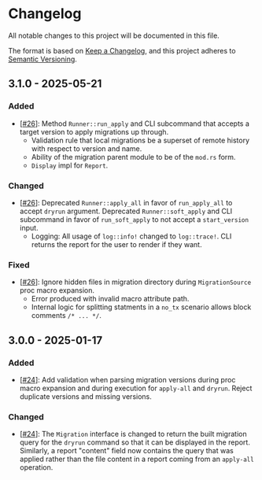 # Changelog

All notable changes to this project will be documented in this file.

The format is based on [Keep a Changelog](https://keepachangelog.com/en/1.0.0/),
and this project adheres to [Semantic Versioning](https://semver.org/spec/v2.0.0.html).

## 3.1.0 - 2025-05-21

### Added
* [[#26]]: Method `Runner::run_apply` and CLI subcommand that accepts a target version to apply migrations up through.
  * Validation rule that local migrations be a superset of remote history with respect to version and name.
  * Ability of the migration parent module to be of the `mod.rs` form.
  * `Display` impl for `Report`.

### Changed
* [[#26]]: Deprecated `Runner::apply_all` in favor of `run_apply_all` to accept `dryrun` argument.  Deprecated
          `Runner::soft_apply` and CLI subcommand in favor of `run_soft_apply` to not accept a `start_version` input.
  * Logging: All usage of `log::info!` changed to `log::trace!`. CLI returns the report for the user to render
    if they want.

### Fixed
* [[#26]]: Ignore hidden files in migration directory during `MigrationSource` proc macro expansion.
  * Error produced with invalid macro attribute path.
  * Internal logic for splitting statments in a `no_tx` scenario allows block comments `/* ... */`.

## 3.0.0 - 2025-01-17

### Added
* [[#24]]: Add validation when parsing migration versions during proc macro expansion and during
           execution for `apply-all` and `dryrun`.  Reject duplicate versions and missing versions.

### Changed
* [[#24]]: The `Migration` interface is changed to return the built migration query for the `dryrun`
           command so that it can be displayed in the report.  Similarly, a report "content" field
           now contains the query that was applied rather than the file content in a report coming
           from an `apply-all` operation.

[#24]: https://github.com/quasi-coherent/tern/pull/24
[#26]: https://github.com/quasi-coherent/tern/pull/26
